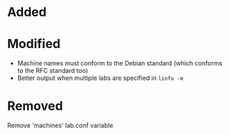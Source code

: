 # Added

# Modified
- Machine names must conform to the Debian standard (which conforms to the RFC standard too)
- Better output when multiple labs are specified in `linfo -m`

# Removed
Remove 'machines' lab.conf variable